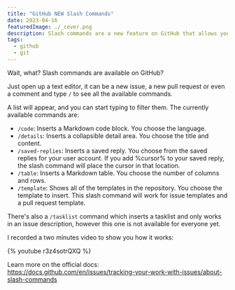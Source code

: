 ```yaml
---
title: "GitHub NEW Slash Commands"
date: 2023-04-16
featuredImage: ./_cover.png
description: Slash commands are a new feature on GitHub that allows you to write better issues and pull requests
tags:
  - github
  - git
---
```


Wait, what? Slash commands are available on GitHub?

Just open up a text editor, it can be a new issue, a new pull request or even a comment and type `/` to see all the available commands.

A list will appear, and you can start typing to filter them. The currently available commands are:

- `/code`: Inserts a Markdown code block. You choose the language.
- `/details`: Inserts a collapsible detail area. You choose the title and content.
- `/saved-replies`: Inserts a saved reply. You choose from the saved replies for your user account. If you add %cursor% to your saved reply, the slash command will place the cursor in that location.
- `/table`: Inserts a Markdown table. You choose the number of columns and rows.
- `/template`: Shows all of the templates in the repository. You choose the template to insert. This slash command will work for issue templates and a pull request template.

There's also a `/tasklist` command which inserts a tasklist and only works in an issue description, however this one is not available for everyone yet.

I recorded a two minutes video to show you how it works:

{% youtube r3z4sotrQXQ %}

Learn more on the official docs: https://docs.github.com/en/issues/tracking-your-work-with-issues/about-slash-commands
